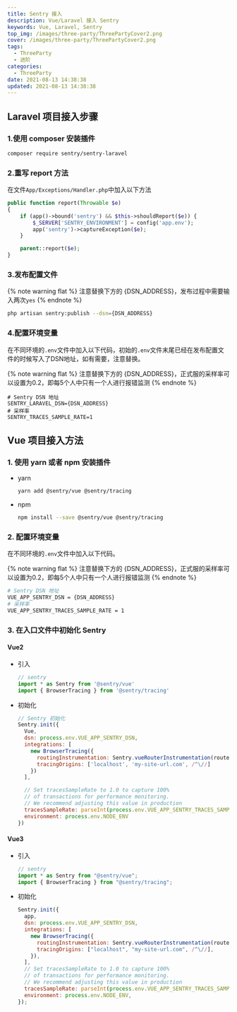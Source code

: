 ```yaml
---
title: Sentry 接入
description: Vue/Laravel 接入 Sentry
keywords: Vue, Laravel, Sentry
top_img: /images/three-party/ThreePartyCover2.png
cover: /images/three-party/ThreePartyCover2.png
tags:
  - ThreeParty
  - 进阶
categories:
  - ThreeParty
date: 2021-08-13 14:38:38
updated: 2021-08-13 14:38:38
---
```


## Laravel 项目接入步骤

### 1.使用 composer 安装插件

```bash
composer require sentry/sentry-laravel
```

### 2.重写 report 方法

在文件`App/Exceptions/Handler.php`中加入以下方法

```php
public function report(Throwable $e)
{
    if (app()->bound('sentry') && $this->shouldReport($e)) {
        $_SERVER['SENTRY_ENVIRONMENT'] = config('app.env');
        app('sentry')->captureException($e);
    }

    parent::report($e);
}
```

### 3.发布配置文件

{% note warning flat %}
注意替换下方的 {DSN_ADDRESS}，发布过程中需要输入两次`yes`
{% endnote %}

```bash
php artisan sentry:publish --dsn={DSN_ADDRESS}
```

### 4.配置环境变量

在不同环境的`.env`文件中加入以下代码，初始的`.env`文件末尾已经在发布配置文件的时候写入了DSN地址，如有需要，注意替换。

{% note warning flat %}
注意替换下方的 {DSN_ADDRESS}，正式服的采样率可以设置为0.2，即每5个人中只有一个人进行报错监测
{% endnote %}

```
# Sentry DSN 地址
SENTRY_LARAVEL_DSN={DSN_ADDRESS}
# 采样率
SENTRY_TRACES_SAMPLE_RATE=1
```

## Vue 项目接入方法

### 1. 使用 yarn 或者 npm 安装插件

* yarn
  ```bash
  yarn add @sentry/vue @sentry/tracing
  ```
* npm
  ```bash
  npm install --save @sentry/vue @sentry/tracing
  ```

### 2. 配置环境变量

在不同环境的`.env`文件中加入以下代码。

{% note warning flat %}
注意替换下方的 {DSN_ADDRESS}，正式服的采样率可以设置为0.2，即每5个人中只有一个人进行报错监测
{% endnote %}

```bash
# Sentry DSN 地址
VUE_APP_SENTRY_DSN = {DSN_ADDRESS}
# 采样率
VUE_APP_SENTRY_TRACES_SAMPLE_RATE = 1
```

### 3. 在入口文件中初始化 Sentry

  <!-- tabs:start -->

#### **Vue2**

* 引入

  ```javascript
  // sentry
  import * as Sentry from '@sentry/vue'
  import { BrowserTracing } from '@sentry/tracing'
  ```

* 初始化

  ```javascript
  // Sentry 初始化
  Sentry.init({
    Vue,
    dsn: process.env.VUE_APP_SENTRY_DSN,
    integrations: [
      new BrowserTracing({
        routingInstrumentation: Sentry.vueRouterInstrumentation(router),
        tracingOrigins: ['localhost', 'my-site-url.com', /^\//]
      })
    ],
  
    // Set tracesSampleRate to 1.0 to capture 100%
    // of transactions for performance monitoring.
    // We recommend adjusting this value in production
    tracesSampleRate: parseInt(process.env.VUE_APP_SENTRY_TRACES_SAMPLE_RATE ?? '0.2'),
    environment: process.env.NODE_ENV
  })
  ```

#### **Vue3**

* 引入

  ```javascript
  // sentry
  import * as Sentry from "@sentry/vue";
  import { BrowserTracing } from "@sentry/tracing";
  ```

* 初始化

  ```javascript
  Sentry.init({
    app,
    dsn: process.env.VUE_APP_SENTRY_DSN,
    integrations: [
      new BrowserTracing({
        routingInstrumentation: Sentry.vueRouterInstrumentation(router),
        tracingOrigins: ["localhost", "my-site-url.com", /^\//],
      }),
    ],
    // Set tracesSampleRate to 1.0 to capture 100%
    // of transactions for performance monitoring.
    // We recommend adjusting this value in production
    tracesSampleRate: parseInt(process.env.VUE_APP_SENTRY_TRACES_SAMPLE_RATE ?? '0.2'),
    environment: process.env.NODE_ENV,
  });
  ```

  <!-- tabs:end -->


